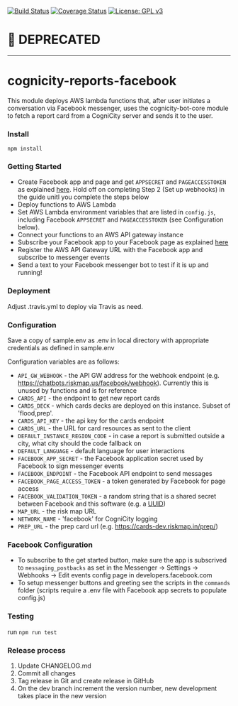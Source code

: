 [![Build Status](https://travis-ci.org/urbanriskmap/cognicity-reports-facebook.svg?branch=dev)](https://travis-ci.org/urbanriskmap/cognicity-reports-facebook) [![Coverage Status](https://coveralls.io/repos/github/urbanriskmap/cognicity-reports-facebook/badge.svg?branch=dev)](https://coveralls.io/github/urbanriskmap/cognicity-reports-facebook?branch=dev) [![License: GPL v3](https://img.shields.io/badge/License-GPL%20v3-blue.svg)](http://www.gnu.org/licenses/gpl-3.0) 


# :no_entry_sign: DEPRECATED
________

# cognicity-reports-facebook
This module deploys AWS lambda functions that, after user initiates a conversation via Facebook messenger, uses the cognicity-bot-core module to fetch a report card from a CogniCity server and sends it to the user.

### Install
`npm install`

### Getting Started
* Create Facebook app and page and get `APPSECRET` and `PAGEACCESSTOKEN` as explained [here](https://developers.facebook.com/docs/messenger-platform/guides/setup). Hold off on completing Step 2 (Set up webhooks) in the guide unitl you complete the steps below
* Deploy functions to AWS Lambda
* Set AWS Lambda environment variables that are listed in `config.js`, including Facebook `APPSECRET` and `PAGEACCESSTOKEN` (see Configuration below).
* Connect your functions to an AWS API gateway instance
* Subscribe your Facebook app to your Facebook page as explained [here](https://developers.facebook.com/docs/messenger-platform/guides/setup#subscribe_app)
* Register the AWS API Gateway URL with the Facebook app and subscribe to messenger events
* Send a text to your Facebook messenger bot to test if it is up and running!

### Deployment
Adjust .travis.yml to deploy via Travis as need.

### Configuration
Save a copy of sample.env as .env in local directory with appropriate credentials as defined in sample.env

Configuration variables are as follows:
* `API_GW_WEBHOOK` - the API GW address for the webhook endpoint (e.g. https://chatbots.riskmap.us/facebook/webhook). Currently this is unused by functions and is for reference
* `CARDS_API` - the endpoint to get new report cards
* `CARDS_DECK` - which cards decks are deployed on this instance. Subset of 'flood,prep'.
* `CARDS_API_KEY` - the api key for the cards endpoint
* `CARDS_URL` - the URL for card resources as sent to the client
* `DEFAULT_INSTANCE_REGION_CODE` - in case a report is submitted outside a city, what city should the code fallback on
* `DEFAULT_LANGUAGE` - default language for user interactions
* `FACEBOOK_APP_SECRET` - the Facebook application secret used by Facebook to sign messenger events
* `FACEBOOK_ENDPOINT` - the Facebook API endpoint to send messages
* `FACEBOOK_PAGE_ACCESS_TOKEN` - a token generated by Facebook for page access
* `FACEBOOK_VALIDATION_TOKEN` - a random string that is a shared secret between Facebook and this software (e.g. a [UUID](https://duckduckgo.com/?q=!guid))
* `MAP_URL` - the risk map URL
* `NETWORK_NAME` - 'facebook' for CogniCity logging
* `PREP_URL` - the prep card url (e.g. https://cards-dev.riskmap.in/prep/)

### Facebook Configuration
- To subscribe to the get started button, make sure the app is subscrived to `messaging_postbacks` as set in the Messenger -> Settings -> Webhooks -> Edit events config page in developers.facebook.com
- To setup messenger buttons and greeting see the scripts in the `commands` folder (scripts require a .env file with Facebook app secrets to populate config.js)

### Testing
run `npm run test`

### Release process
1. Update CHANGELOG.md
2. Commit all changes
3. Tag release in Git and create release in GitHub
4. On the dev branch increment the version number, new development takes place in the new version
